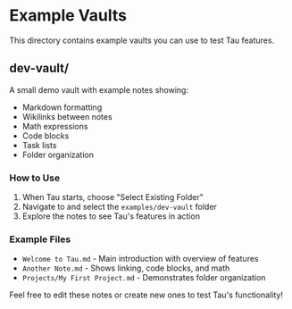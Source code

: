 # Example Vaults

This directory contains example vaults you can use to test Tau features.

## dev-vault/

A small demo vault with example notes showing:
- Markdown formatting
- Wikilinks between notes
- Math expressions  
- Code blocks
- Task lists
- Folder organization

### How to Use

1. When Tau starts, choose "Select Existing Folder"
2. Navigate to and select the `examples/dev-vault` folder
3. Explore the notes to see Tau's features in action

### Example Files

- `Welcome to Tau.md` - Main introduction with overview of features
- `Another Note.md` - Shows linking, code blocks, and math
- `Projects/My First Project.md` - Demonstrates folder organization

Feel free to edit these notes or create new ones to test Tau's functionality!



